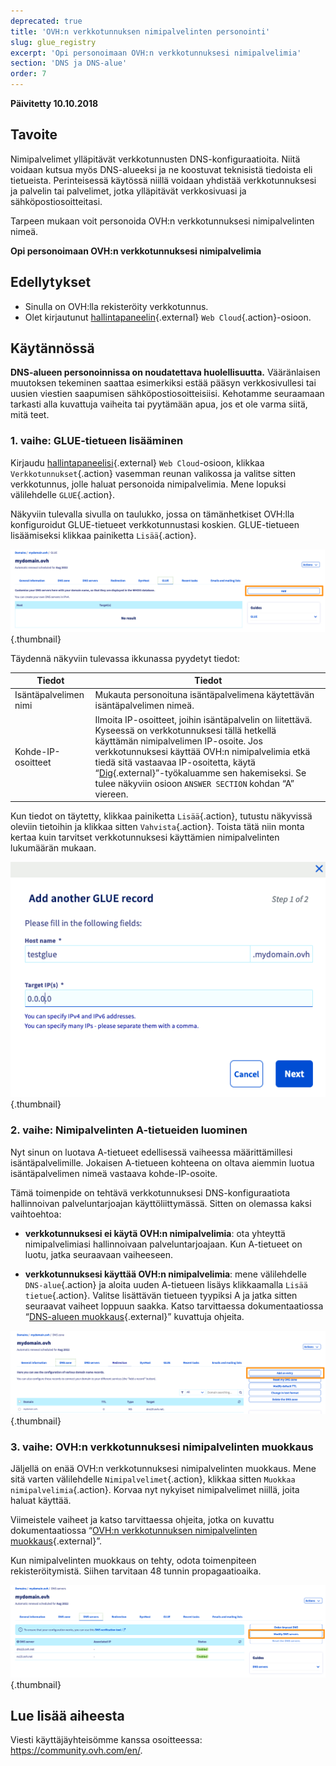 ```yaml
---
deprecated: true
title: 'OVH:n verkkotunnuksen nimipalvelinten personointi'
slug: glue_registry
excerpt: 'Opi personoimaan OVH:n verkkotunnuksesi nimipalvelimia'
section: 'DNS ja DNS-alue'
order: 7
---
```


**Päivitetty 10.10.2018**

## Tavoite

Nimipalvelimet ylläpitävät verkkotunnusten DNS-konfiguraatioita. Niitä voidaan kutsua myös DNS-alueeksi ja ne koostuvat teknisistä tiedoista eli tietueista. Perinteisessä käytössä niillä voidaan yhdistää verkkotunnuksesi ja palvelin tai palvelimet, jotka ylläpitävät verkkosivuasi ja sähköpostiosoitteitasi.

Tarpeen mukaan voit personoida OVH:n verkkotunnuksesi nimipalvelinten nimeä.

**Opi personoimaan OVH:n verkkotunnuksesi nimipalvelimia**

## Edellytykset

- Sinulla on OVH:lla rekisteröity verkkotunnus.
- Olet kirjautunut [hallintapaneelin](https://www.ovh.com/auth/?action=gotomanager){.external} `Web Cloud`{.action}-osioon.

## Käytännössä

**DNS-alueen personoinnissa on noudatettava huolellisuutta.** Vääränlaisen muutoksen tekeminen saattaa esimerkiksi estää pääsyn verkkosivullesi tai uusien viestien saapumisen sähköpostiosoitteisiisi. Kehotamme seuraamaan tarkasti alla kuvattuja vaiheita tai pyytämään apua, jos et ole varma siitä, mitä teet.

### 1. vaihe: GLUE-tietueen lisääminen

Kirjaudu [hallintapaneelisi](https://www.ovh.com/auth/?action=gotomanager){.external} `Web Cloud`-osioon, klikkaa `Verkkotunnukset`{.action} vasemman reunan valikossa ja valitse sitten verkkotunnus, jolle haluat personoida nimipalvelimia. Mene lopuksi välilehdelle `GLUE`{.action}.

Näkyviin tulevalla sivulla on taulukko, jossa on tämänhetkiset OVH:lla konfiguroidut GLUE-tietueet verkkotunnustasi koskien. GLUE-tietueen lisäämiseksi klikkaa painiketta `Lisää`{.action}.

![glueregistry](images/customize-dns-servers-step1.png){.thumbnail}

Täydennä näkyviin tulevassa ikkunassa pyydetyt tiedot:

|Tiedot|Tiedot|  
|---|---|
|Isäntäpalvelimen nimi|Mukauta personoituna isäntäpalvelimena käytettävän isäntäpalvelimen nimeä.|
|Kohde-IP-osoitteet|Ilmoita IP-osoitteet, joihin isäntäpalvelin on liitettävä. Kyseessä on verkkotunnuksesi tällä hetkellä käyttämän nimipalvelimen IP-osoite. Jos verkkotunnuksesi käyttää OVH:n nimipalvelimia etkä tiedä sitä vastaavaa IP-osoitetta, käytä “[Dig](https://www.ovh-hosting.fi/tuki/tyokalut/dig_domain.pl){.external}”-työkaluamme sen hakemiseksi. Se tulee näkyviin osioon `ANSWER SECTION` kohdan “A” viereen.|

Kun tiedot on täytetty, klikkaa painiketta `Lisää`{.action}, tutustu näkyvissä oleviin tietoihin ja klikkaa sitten `Vahvista`{.action}. Toista tätä niin monta kertaa kuin tarvitset verkkotunnuksesi käyttämien nimipalvelinten lukumäärän mukaan.

![glueregistry](images/customize-dns-servers-step2.png){.thumbnail}

### 2. vaihe: Nimipalvelinten A-tietueiden luominen

Nyt sinun on luotava A-tietueet edellisessä vaiheessa määrittämillesi isäntäpalvelimille. Jokaisen A-tietueen kohteena on oltava aiemmin luotua isäntäpalvelimen nimeä vastaava kohde-IP-osoite.

Tämä toimenpide on tehtävä verkkotunnuksesi DNS-konfiguraatiota hallinnoivan palveluntarjoajan käyttöliittymässä. Sitten on olemassa kaksi vaihtoehtoa:

- **verkkotunnuksesi ei käytä OVH:n nimipalvelimia**: ota yhteyttä nimipalvelimiasi hallinnoivaan palveluntarjoajaan. Kun A-tietueet on luotu, jatka seuraavaan vaiheeseen.

- **verkkotunnuksesi käyttää OVH:n nimipalvelimia**: mene välilehdelle `DNS-alue`{.action} ja aloita uuden A-tietueen lisäys klikkaamalla `Lisää tietue`{.action}. Valitse lisättävän tietueen tyypiksi A ja jatka sitten seuraavat vaiheet loppuun saakka. Katso tarvittaessa dokumentaatiossa “[DNS-alueen muokkaus](https://docs.ovh.com/fi/domains/miten_dns-aluetta_muokataan/){.external}” kuvattuja ohjeita.

![glueregistry](images/customize-dns-servers-step3.png){.thumbnail}

### 3. vaihe: OVH:n verkkotunnuksesi nimipalvelinten muokkaus

Jäljellä on enää OVH:n verkkotunnuksesi nimipalvelinten muokkaus. Mene sitä varten välilehdelle `Nimipalvelimet`{.action}, klikkaa sitten `Muokkaa nimipalvelimia`{.action}. Korvaa nyt nykyiset nimipalvelimet niillä, joita haluat käyttää. 

Viimeistele vaiheet ja katso tarvittaessa ohjeita, jotka on kuvattu dokumentaatiossa “[OVH:n verkkotunnuksen nimipalvelinten muokkaus](https://docs.ovh.com/fi/domains/webhotellit_yleista_nimipalvelimista/){.external}”.

Kun nimipalvelinten muokkaus on tehty, odota toimenpiteen rekisteröitymistä. Siihen tarvitaan 48 tunnin propagaatioaika.

![glueregistry](images/customize-dns-servers-step4.png){.thumbnail}

## Lue lisää aiheesta

Viesti käyttäjäyhteisömme kanssa osoitteessa: <https://community.ovh.com/en/>.
